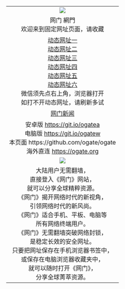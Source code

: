 ﻿<table>
  <tr>
    <td align=center><img src="https://cloud.githubusercontent.com/assets/11880933/13434984/f430fae2-e012-11e5-814f-c2df1e82b247.jpg" /></td>
  </tr>
  <tr>
    <td align=center>网门 網門<br/>
      欢迎来到固定网址页面，请收藏
    </td>
  </tr>
  <tr>
    <td align=center>
      <a href="https://s3.amazonaws.com/ogate/oGate.htm?from=ogGitaa">动态网址一</a><br/>
      <a href="https://s3.amazonaws.com/ogate/oGatec.htm?from=ogGitcc">动态网址二</a><br/>
      <a href="https://s3.amazonaws.com/ogate/oGatec.htm?from=ogGitzz">动态网址三</a><br/>
      <a href="https://s3.amazonaws.com/ogate/oGatec.htm?from=ogGitss">动态网址四</a><br/>
      <a href="https://853190522.aovery.info/?from=ogGits">动态网址五</a><br/>
      <a href="https://oggz01490889394.azureedge.net/?from=ogGitz">动态网址六</a><br/>
      微信须先点右上角，浏览器打开<br/>
      如打不开动态网址，请刷新多试<br/>
    </td>
  </tr>
  <tr>
    <td align=center>
      <a href="https://github.com/ogate/onews/blob/master/README.md">网门新闻</a><br/>
    </td>
  </tr>
  <tr>
    <td align=center>
      安卓版 <a href="https://raw.githubusercontent.com/ogate/up/master/ogate.apk">https://git.io/ogatea</a><br/>
      电脑版 <a href="https://raw.githubusercontent.com/ogate/up/master/ogatew.zip">https://git.io/ogatew</a><br/>
      本页面 https://github.com/ogate/ogate<br/>
      海外直连 <a href="https://ogate.org/?from=ogGito">https://ogate.org</a><br/>
    </td>
  </tr>
  <tr>
    <td align=center><img src="https://cloud.githubusercontent.com/assets/11880933/15631437/70d0a74e-259d-11e6-946f-6237b4b657bd.jpg"/></td>
  </tr>
  <tr>
    <td align=center>
大陆用户无需翻墙，<br/>
直接登入《网门》网站，<br/>就可以分享全球精粹资源。<br/>
《网门》揭开网络时代的新视角，<br/>引领网络时代的新风尚。<br/>
《网门》适合手机、平板、电脑等<br/>所有网络终端用户。<br/>
《网门》无需翻墙突破网络封锁，<br/>是稳定长效的安全网址。<br/>
只要把网址保存在手机浏览器书签中，<br/>或保存在电脑浏览器收藏夹中，<br/>
就可以随时打开《网门》，<br/>
分享全球菁萃资源。<br/></td>
  </tr>
</table>    
